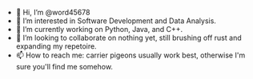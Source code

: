 - 👋 Hi, I’m @word45678
- 👀 I’m interested in Software Development and Data Analysis.
- 🌱 I’m currently working on Python, Java, and C++.
- 💞️ I’m looking to collaborate on nothing yet, still brushing off rust and expanding my repetoire.
- 📫 How to reach me: carrier pigeons usually work best, otherwise I'm sure you'll find me somehow.

<!---
word45678/word45678 is a ✨ special ✨ repository because its `README.md` (this file) appears on your GitHub profile.
You can click the Preview link to take a look at your changes.
--->
